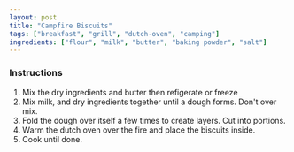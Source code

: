 ```yaml
---
layout: post
title: "Campfire Biscuits"
tags: ["breakfast", "grill", "dutch-oven", "camping"]
ingredients: ["flour", "milk", "butter", "baking powder", "salt"]
---
```


### Instructions
1. Mix the dry ingredients and butter then refigerate or freeze
1. Mix milk, and dry ingredients together until a dough forms. Don't over mix.
1. Fold the dough over itself a few times to create layers. Cut into portions.
1. Warm the dutch oven over the fire and place the biscuits inside.
1. Cook until done.
